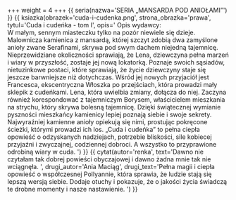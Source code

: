 +++
weight = 4
+++
{{ seria(nazwa='SERIA „MANSARDA POD ANIOŁAMI”') }}
{{ ksiazka(obrazek='cuda-i-cudenka.png', strona_obrazka='prawa', tytul='Cuda i cudeńka - tom I', opis='
Opis wydawcy:<br/>
W małym, sennym miasteczku tylko na pozór niewiele się dzieje. Malownicza kamienica z mansardą, której szczyt zdobią dwa zamyślone anioły zwane Serafinami, skrywa pod swym dachem niejedną tajemnicę. Nieprzewidziane okoliczności sprawiają, że Lena, dziewczyna pełna marzeń i wiary w przyszłość, zostaje jej nową lokatorką. Poznaje swoich sąsiadów, nietuzinkowe postaci, które sprawiają, że życie dziewczyny staje się jeszcze barwniejsze niż dotychczas. Wśród jej nowych przyjaciół jest Francesca, ekscentryczna Włoszka po przejściach, która prowadzi mały sklepik z cudeńkami. Lena, która uwielbia zmiany, dołącza do niej. Zaczyna również korespondować z tajemniczym Borysem, właścicielem mieszkania na strychu, który skrywa bolesną tajemnicę. Dzięki świątecznej wymianie pyszności mieszkańcy kamienicy lepiej poznają siebie i swoje sekrety. Najwyraźniej kamienne anioły opiekują się nimi, prostując pokręcone ścieżki, którymi prowadzi ich los. „Cuda i cudeńka” to pełna ciepła opowieść o odzyskanych nadziejach, potrzebie bliskości, sile kobiecej przyjaźni i zwyczajnej, codziennej dobroci. A wszystko to przyprawione odrobiną wiary w cuda.
') }}
{{ cytat(autor='renka', text='Dawno nie czytałam tak dobrej powieści obyczajowej i dawno żadna mnie tak nie wciągnęła. ', drugi_autor='Ania Maciąg', drugi_text='Pełna magii i ciepła opowieść o współczesnej Pollyannie, która sprawia, że ludzie stają się lepszą wersją siebie. Dodaje otuchy i pokazuje, że o jakości życia świadczą te drobne momenty i nasze nastawienie. ') }}
